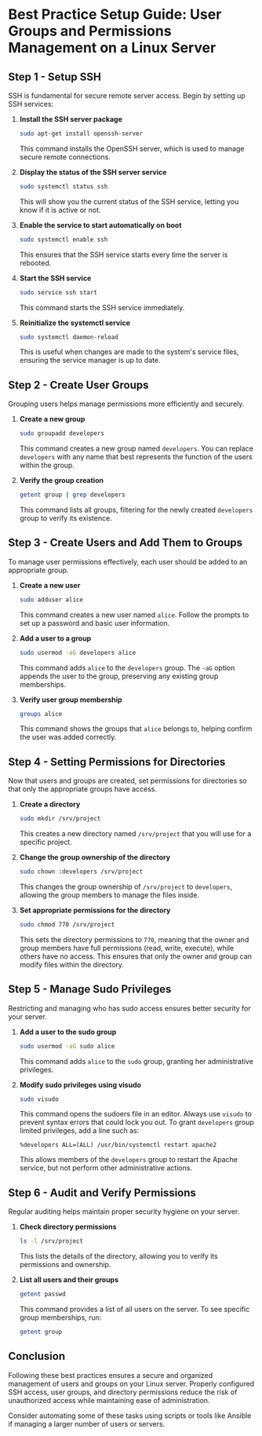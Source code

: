 # Best Practice Setup Guide: User Groups and Permissions Management on a Linux Server

## Step 1 - Setup SSH 
SSH is fundamental for secure remote server access. Begin by setting up SSH services:

1. **Install the SSH server package**
   ```bash
   sudo apt-get install openssh-server
   ```
   This command installs the OpenSSH server, which is used to manage secure remote connections.

2. **Display the status of the SSH server service**
   ```bash
   sudo systemctl status ssh
   ```
   This will show you the current status of the SSH service, letting you know if it is active or not.

3. **Enable the service to start automatically on boot**
   ```bash
   sudo systemctl enable ssh
   ```
   This ensures that the SSH service starts every time the server is rebooted.

4. **Start the SSH service**
   ```bash
   sudo service ssh start
   ```
   This command starts the SSH service immediately.

5. **Reinitialize the systemctl service**
   ```bash
   sudo systemctl daemon-reload
   ```
   This is useful when changes are made to the system's service files, ensuring the service manager is up to date.

## Step 2 - Create User Groups
Grouping users helps manage permissions more efficiently and securely.

1. **Create a new group**
   ```bash
   sudo groupadd developers
   ```
   This command creates a new group named `developers`. You can replace `developers` with any name that best represents the function of the users within the group.

2. **Verify the group creation**
   ```bash
   getent group | grep developers
   ```
   This command lists all groups, filtering for the newly created `developers` group to verify its existence.

## Step 3 - Create Users and Add Them to Groups
To manage user permissions effectively, each user should be added to an appropriate group.

1. **Create a new user**
   ```bash
   sudo adduser alice
   ```
   This command creates a new user named `alice`. Follow the prompts to set up a password and basic user information.

2. **Add a user to a group**
   ```bash
   sudo usermod -aG developers alice
   ```
   This command adds `alice` to the `developers` group. The `-aG` option appends the user to the group, preserving any existing group memberships.

3. **Verify user group membership**
   ```bash
   groups alice
   ```
   This command shows the groups that `alice` belongs to, helping confirm the user was added correctly.

## Step 4 - Setting Permissions for Directories
Now that users and groups are created, set permissions for directories so that only the appropriate groups have access.

1. **Create a directory**
   ```bash
   sudo mkdir /srv/project
   ```
   This creates a new directory named `/srv/project` that you will use for a specific project.

2. **Change the group ownership of the directory**
   ```bash
   sudo chown :developers /srv/project
   ```
   This changes the group ownership of `/srv/project` to `developers`, allowing the group members to manage the files inside.

3. **Set appropriate permissions for the directory**
   ```bash
   sudo chmod 770 /srv/project
   ```
   This sets the directory permissions to `770`, meaning that the owner and group members have full permissions (read, write, execute), while others have no access. This ensures that only the owner and group can modify files within the directory.

## Step 5 - Manage Sudo Privileges
Restricting and managing who has sudo access ensures better security for your server.

1. **Add a user to the sudo group**
   ```bash
   sudo usermod -aG sudo alice
   ```
   This command adds `alice` to the `sudo` group, granting her administrative privileges.

2. **Modify sudo privileges using visudo**
   ```bash
   sudo visudo
   ```
   This command opens the sudoers file in an editor. Always use `visudo` to prevent syntax errors that could lock you out. To grant `developers` group limited privileges, add a line such as:
   ```
   %developers ALL=(ALL) /usr/bin/systemctl restart apache2
   ```
   This allows members of the `developers` group to restart the Apache service, but not perform other administrative actions.

## Step 6 - Audit and Verify Permissions
Regular auditing helps maintain proper security hygiene on your server.

1. **Check directory permissions**
   ```bash
   ls -l /srv/project
   ```
   This lists the details of the directory, allowing you to verify its permissions and ownership.

2. **List all users and their groups**
   ```bash
   getent passwd
   ```
   This command provides a list of all users on the server. To see specific group memberships, run:
   ```bash
   getent group
   ```

## Conclusion
Following these best practices ensures a secure and organized management of users and groups on your Linux server. Properly configured SSH access, user groups, and directory permissions reduce the risk of unauthorized access while maintaining ease of administration.

Consider automating some of these tasks using scripts or tools like Ansible if managing a larger number of users or servers.
